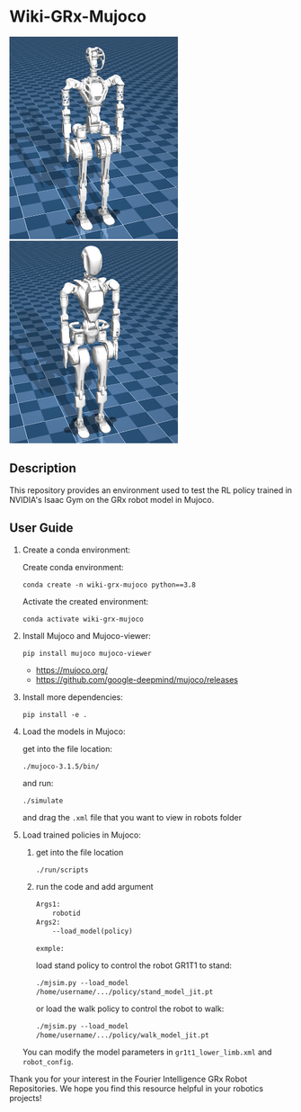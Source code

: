 # Wiki-GRx-Mujoco
<img src="./run/robots/gr1t1/gr1t1.png" width="300" height="360" />
<img src="./run/robots/gr1t2/gr1t2.png" width="300" height="360" />

## Description
This repository provides an environment used to test the RL policy trained in NVIDIA's Isaac Gym on the GRx robot model in Mujoco.

## User Guide
1. Create a conda environment:
   
   Create conda environment:
   ```
   conda create -n wiki-grx-mujoco python==3.8
   ```
   Activate the created environment:
   ```
   conda activate wiki-grx-mujoco
   ```

2. Install Mujoco and Mujoco-viewer:

    ```
    pip install mujoco mujoco-viewer
    ```
    - <https://mujoco.org/>
    - <https://github.com/google-deepmind/mujoco/releases>
  
3. Install more dependencies:

    ```
    pip install -e .
    ```

4. Load the models in Mujoco:
   
   get into the file location:
   ```
   ./mujoco-3.1.5/bin/
   ```
   and run:
   ```
   ./simulate
   ```
   and drag the `.xml` file that you want to view in robots folder

5. Load trained policies in Mujoco:
   
   1. get into the file location
        ```
        ./run/scripts
        ```
   2. run the code and add argument
        ```
        Args1:
            robotid
        Args2:
            --load_model(policy)
        ```
        ``exmple:``

        load stand policy to control the robot GR1T1 to stand:
        ```
        ./mjsim.py --load_model /home/username/.../policy/stand_model_jit.pt
        ```
        or load the walk policy to control the robot to walk:
        ```
        ./mjsim.py --load_model /home/username/.../policy/walk_model_jit.pt
        ```
    You can modify the model parameters in `gr1t1_lower_limb.xml` and `robot_config`.



Thank you for your interest in the Fourier Intelligence GRx Robot Repositories.
We hope you find this resource helpful in your robotics projects!

